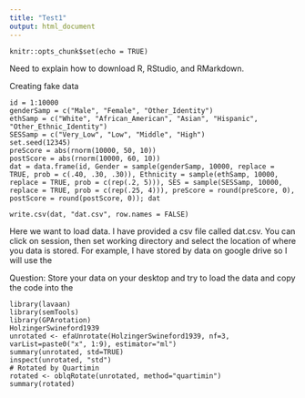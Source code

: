 ```yaml
---
title: "Test1"
output: html_document
---
```


```{r setup, include=FALSE}
knitr::opts_chunk$set(echo = TRUE)
```
Need to explain how to download R, RStudio, and RMarkdown.

Creating fake data
```{r}
id = 1:10000
genderSamp = c("Male", "Female", "Other_Identity")
ethSamp = c("White", "African_American", "Asian", "Hispanic", "Other_Ethnic_Identity")
SESSamp = c("Very_Low", "Low", "Middle", "High")
set.seed(12345)
preScore = abs(rnorm(10000, 50, 10))
postScore = abs(rnorm(10000, 60, 10))
dat = data.frame(id, Gender = sample(genderSamp, 10000, replace = TRUE, prob = c(.40, .30, .30)), Ethnicity = sample(ethSamp, 10000, replace = TRUE, prob = c(rep(.2, 5))), SES = sample(SESSamp, 10000, replace = TRUE, prob = c(rep(.25, 4))), preScore = round(preScore, 0), postScore = round(postScore, 0)); dat

write.csv(dat, "dat.csv", row.names = FALSE)
```
Here we want to load data.  I have provided a csv file called dat.csv.  You can click on session, then set working directory and select the location of where you data is stored.  For example, I have stored by data on google drive so I will use the 

Question: Store your data on your desktop and try to load the data and copy the code into the 
```{r}
library(lavaan)
library(semTools)
library(GPArotation)
HolzingerSwineford1939
unrotated <- efaUnrotate(HolzingerSwineford1939, nf=3, varList=paste0("x", 1:9), estimator="ml")
summary(unrotated, std=TRUE)
inspect(unrotated, "std")
# Rotated by Quartimin
rotated <- oblqRotate(unrotated, method="quartimin")
summary(rotated)

```

